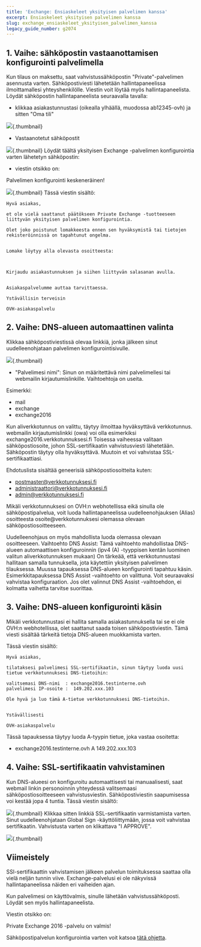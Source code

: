 ```yaml
---
title: 'Exchange: Ensiaskeleet yksityisen palvelimen kanssa'
excerpt: Ensiaskeleet yksityisen palvelimen kanssa
slug: exchange_ensiaskeleet_yksityisen_palvelimen_kanssa
legacy_guide_number: g2074
---
```



## 1. Vaihe: sähköpostin vastaanottamisen konfigurointi palvelimella
Kun tilaus on maksettu, saat vahvistussähköpostin "Private"-palvelimen asennusta varten.
Sähköpostiviesti lähetetään hallintapaneelissa ilmoittamallesi yhteyshenkilölle. Viestin voit löytää myös hallintapaneelista.
Löydät sähköpostin hallintapaneelista seuraavalla tavalla:


- klikkaa asiakastunnustasi (oikealla ylhäällä, muodossa ab12345-ovh) ja sitten "Oma tili"



![](images/img_4047.jpg){.thumbnail}

- Vastaanotetut sähköpostit



![](images/img_4050.jpg){.thumbnail}
Löydät täältä yksityisen Exchange -palvelimen konfigurointia varten lähetetyn sähköpostin:


- viestin otsikko on:

Palvelimen konfigurointi keskeneräinen!


![](images/img_4051.jpg){.thumbnail}
Tässä viestin sisältö:


```
Hyvä asiakas,

et ole vielä saattanut päätökseen Private Exchange -tuotteeseen liittyvän yksityisen palvelimen konfigurointia.

Olet joko poistunut lomakkeesta ennen sen hyväksymistä tai tietojen rekisteröinnissä on tapahtunut ongelma.


Lomake löytyy alla olevasta osoitteesta:



Kirjaudu asiakastunnuksen ja siihen liittyvän salasanan avulla.


Asiakaspalvelumme auttaa tarvittaessa.

Ystävällisin terveisin

OVH-asiakaspalvelu
```




## 2. Vaihe: DNS-alueen automaattinen valinta
Klikkaa sähköpostiviestissä olevaa linkkiä, jonka jälkeen sinut uudelleenohjataan palvelimen konfigurointisivulle.

![](images/img_4052.jpg){.thumbnail}

- "Palvelimesi nimi": Sinun on määritettävä nimi palvelimellesi tai webmailin kirjautumislinkille. Vaihtoehtoja on useita.


Esimerkki:


- mail
- exchange
- exchange2016


Kun aliverkkotunnus on valittu, täytyy ilmoittaa hyväksyttävä verkkotunnus. webmailin kirjautumislinkki (owa) voi olla esimerkiksi exchange2016.verkkotunnuksesi.fi
Toisessa vaiheessa valitaan sähköpostiosoite, johon SSL-sertifikaatin vahvistusviesti lähetetään. Sähköpostin täytyy olla hyväksyttävä. Muutoin et voi vahvistaa SSL-sertifikaattiasi.

Ehdotuslista sisältää geneerisiä sähköpostiosoitteita kuten:


- postmaster@verkkotunnuksesi.fi
- administraattori@verkkotunnuksesi.fi
- admin@verkkotunnuksesi.fi


Mikäli verkkotunnuksesi on OVH:n webhotellissa eikä sinulla ole sähköpostipalvelua, voit luoda hallintapaneelissa uudelleenohjauksen (Alias) osoitteesta osoite@verkkotunnuksesi olemassa olevaan sähköpostiosoitteeseen.

Uudelleenohjaus on myös mahdollista luoda olemassa olevaan osoitteeseen.
Vaihtoehto DNS Assist: Tämä vaihtoehto mahdollistaa DNS-alueen automaattisen konfiguroinnin  (ipv4 (A) -tyyppisen kentän luominen valitun aliverkkotunnuksen mukaan)
On tärkeää, että verkkotunnustasi hallitaan samalla tunnuksella, jota käytettiin yksityisen palvelimen tilauksessa. Muussa tapauksessa DNS-alueen konfigurointi tapahtuu käsin.
Esimerkkitapauksessa DNS Assist -vaihtoehto on valittuna. Voit seuraavaksi vahvistaa konfiguraation. Jos olet valinnut DNS Assist -vaihtoehdon, ei kolmatta vaihetta tarvitse suorittaa.


## 3. Vaihe: DNS-alueen konfigurointi käsin
Mikäli verkkotunnustasi ei hallita samalla asiakastunnuksella tai se ei ole OVH:n webhotellissa, olet saattanut saada toisen sähköpostiviestin. Tämä viesti sisältää tärkeitä tietoja DNS-alueen muokkamista varten.


Tässä viestin sisältö:



```
Hyvä asiakas,

tilataksesi palvelimesi SSL-sertifikaatin, sinun täytyy luoda uusi tietue verkkotunnuksesi DNS-tietoihin:

valitsemasi DNS-nimi  : exchange2016.testinterne.ovh
palvelimesi IP-osoite :  149.202.xxx.103

Ole hyvä ja luo tämä A-tietue verkkotunnuksesi DNS-tietoihin.


Ystävällisesti

OVH-asiakaspalvelu
```


Tässä tapauksessa täytyy luoda A-tyypin tietue, joka vastaa osoitetta:


- exchange2016.testinterne.ovh A 149.202.xxx.103




## 4. Vaihe: SSL-sertifikaatin vahvistaminen
Kun DNS-alueesi on konfiguroitu automaattisesti tai manuaalisesti, saat webmail linkin personoinnin yhteydessä valitsemaasi sähköpostiosoitteeseen vahvistusviestin.
Sähköpostiviestin saapumisessa voi kestää jopa 4 tuntia.
Tässä viestin sisältö:

![](images/img_4059.jpg){.thumbnail}
Klikkaa sitten  linkkiä  SSL-sertifikaatin varmistamista varten.
Sinut uudelleenohjataan Global Sign -käyttöliittymään, jossa voit vahvistaa sertifikaatin. Vahvistusta varten on klikattava "I APPROVE".

![](images/img_4054.jpg){.thumbnail}


## Viimeistely
SSl-sertifikaattin vahvistamisen jälkeen palvelun toimituksessa saattaa olla vielä neljän tunnin viive. Exchange-palvelusi ei ole näkyvissä hallintapaneelissa näiden eri vaiheiden ajan. 

Kun palvelimesi on käyttövalmis, sinulle lähetään vahvistussähköposti. Löydät sen myös hallintapaneelista.

Viestin otsikko on:  

Private Exchange 2016 -palvelu on valmis!

Sähköpostipalvelun konfigurointia varten voit katsoa [tätä ohjetta](https://www.ovh-hosting.fi/g1311.palvelun-konfigurointi).

